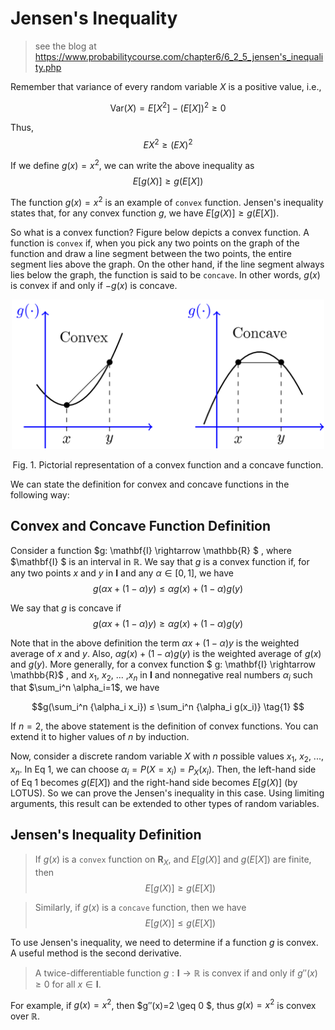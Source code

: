 # Jensen's Inequality
> see the blog at https://www.probabilitycourse.com/chapter6/6_2_5_jensen's_inequality.php

Remember that variance of every random variable $X$ is a positive value, i.e.,

$$\text{Var}(X)=E[X^2]−(E[X])^2 \geq 0$$

Thus, $$EX^2≥(EX)^2$$

If we define $g(x)=x^2$, we can write the above inequality as 
$$E[g(X)] \geq g(E[X])$$

The function $g(x)=x^2$ is an example of `convex` function. Jensen's inequality states that, for any convex function $g$, we have $E[g(X)] \geq g(E[X])$. 

So what is a convex function? Figure below depicts a convex function. A function is `convex` if, when you pick any two points on the graph of the function and draw a line segment between the two points, the entire segment lies above the graph. On the other hand, if the line segment always lies below the graph, the function is said to be `concave`. In other words, $g(x)$ is convex if and only if $−g(x)$
 is concave.


<div  align="center">
<img  src="images/convex_concave_func.png"  alt="Overview of different types of generative models. "  width="500"  />
<figcaption>

Fig. 1. Pictorial representation of a convex function and a concave function.
</figcaption>
</div>


We can state the definition for convex and concave functions in the following way:

## Convex and Concave Function Definition 
Consider a function $g: \mathbf{I} \rightarrow \mathbb{R} $ , where $\mathbf{I} $ is an interval in $\mathbb{R}$. We say that $g$ is a convex function if, for any two points $x$ and $y$ in $\mathbf{I}$ and any $\alpha \in [0,1]$, we have
$$ g(\alpha x + (1−\alpha) y) \leq \alpha g(x) + (1− \alpha) g(y) $$

We say that $g$ is concave if
$$ g(\alpha x + (1−\alpha) y) \geq \alpha g(x) + (1− \alpha) g(y) $$

Note that in the above definition the term $\alpha x + (1−\alpha) y$ is the weighted average of $x$ and $y$. Also, $\alpha g(x) + (1− \alpha) g(y)$ is the weighted average of $g(x)$ and $g(y)$. More generally, for a convex function 
$ g: \mathbf{I} \rightarrow \mathbb{R}$
, and $x_1$, $x_2$, ... ,$x_n$ in $\mathbf{I}$ and nonnegative real numbers $\alpha_i$ such that $\sum_i^n \alpha_i=1$, we have

$$g(\sum_i^n {\alpha_i x_i}) ≤ \sum_i^n {\alpha_i g(x_i)} 
\tag{1}
$$

If $n=2$, the above statement is the definition of convex functions. You can extend it to higher values of $n$ by induction.

Now, consider a discrete random variable $X$ with $n$ possible values $x_1$, $x_2$, ..., $x_n$. In Eq 1, we can choose $\alpha_i=P(X=x_i)=P_X(x_i)$. Then, the left-hand side of Eq 1 becomes $g(E[X])$
 and the right-hand side becomes $E[g(X)]$
 (by LOTUS). So we can prove the Jensen's inequality in this case. Using limiting arguments, this result can be extended to other types of random variables.

## Jensen's Inequality Definition

> If $g(x)$ is a `convex` function on $\mathbf{R}_X$, and $E[g(X)]$ and $g(E[X])$ are finite, then 
$$E[g(X)] \geq g(E[X])$$

> Similarly, if $g(x)$ is a `concave` function, then we have 
$$E[g(X)] \leq g(E[X])$$

To use Jensen's inequality, we need to determine if a function $g$ is convex. A useful method is the second derivative.

> A twice-differentiable function $g: \mathbf{I} \rightarrow \mathbb{R}$ is convex if and only if $g″(x) \geq 0$ for all $x \in \mathbf{I}$.


For example, if $g(x)=x^2$, then $g″(x)=2 \geq 0 $, thus $g(x)=x^2$ is convex over $\mathbb{R}$.

